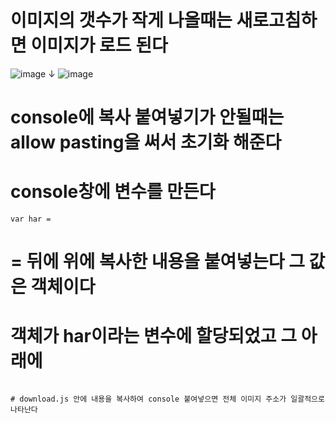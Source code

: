 # 이미지의 갯수가 작게 나올때는 새로고침하면 이미지가 로드 된다

![image](https://github.com/sonahyeonn/all-images/assets/147791395/036e94de-86d1-4a76-be0d-4c2e336c53c8)
↓
![image](https://github.com/sonahyeonn/all-images/assets/147791395/2f7755b6-d871-4bd0-b3bf-c356c6663d58)

# console에 복사 붙여넣기가 안될때는 allow pasting을 써서 초기화 해준다
# console창에 변수를 만든다 

```
var har =
```

# = 뒤에 위에 복사한 내용을 붙여넣는다 그 값은 객체이다

# 객체가 har이라는 변수에 할당되었고 그 아래에

```

# download.js 안에 내용을 복사하여 console 붙여넣으면 전체 이미지 주소가 일괄적으로 나타난다
